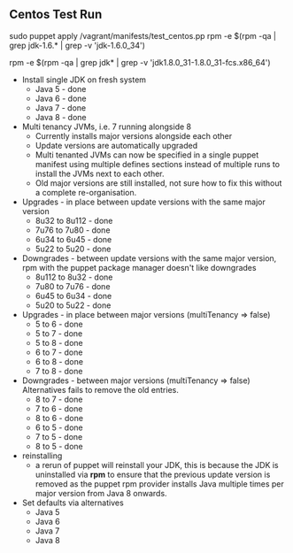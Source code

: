 ## Centos Test Run
sudo puppet apply /vagrant/manifests/test_centos.pp
rpm -e $(rpm -qa | grep jdk-1.6.* | grep -v 'jdk-1.6.0_34')

rpm -e $(rpm -qa | grep jdk* | grep -v 'jdk1.8.0_31-1.8.0_31-fcs.x86_64')
* Install single JDK on fresh system
	* Java 5 - done
	* Java 6 - done
	* Java 7 - done
	* Java 8 - done
* Multi tenancy JVMs, i.e. 7 running alongside 8
	* Currently installs major versions alongside each other
	* Update versions are automatically upgraded
	* Multi tenanted JVMs can now be specified in a single puppet manifest using multiple defines sections instead of multiple runs to install the JVMs next to each other.
	* Old major versions are still installed, not sure how to fix this without a complete re-organisation.
* Upgrades - in place between update versions with the same major version
	* 8u32 to 8u112 - done 
	* 7u76 to 7u80 - done
	* 6u34 to 6u45 - done
	* 5u22 to 5u20 - done
* Downgrades - between update versions with the same major version, 
rpm with the puppet package manager doesn't like downgrades
	* 8u112 to 8u32 - done
	* 7u80 to 7u76 - done
	* 6u45 to 6u34 - done
	* 5u20 to 5u22 - done
* Upgrades - in place between major versions (multiTenancy => false)
	* 5 to 6 - done
	* 5 to 7 - done
	* 5 to 8 - done
	* 6 to 7 - done
	* 6 to 8 - done
	* 7 to 8 - done
* Downgrades - between major versions (multiTenancy => false)
Alternatives fails to remove the old entries.
	* 8 to 7 - done
	* 7 to 6 - done
	* 8 to 6 - done
	* 6 to 5 - done
	* 7 to 5 - done
	* 8 to 5 - done
* reinstalling
	* a rerun of puppet will reinstall your JDK, this is because the JDK is uninstalled via **rpm** to ensure that the previous update version is removed as the puppet rpm provider installs Java multiple times per major version from Java 8 onwards. 		
* Set defaults via alternatives
	* Java 5
	* Java 6
	* Java 7
	* Java 8 